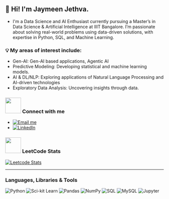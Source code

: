 ## 👋 Hi! I'm Jaymeen Jethva.
- I'm a Data Science and AI Enthusiast currently pursuing a Master’s in Data Science & Artificial Intelligence at IIIT Bangalore. I’m passionate about solving real-world problems using data-driven solutions, with expertise in Python, SQL, and Machine Learning.

### 💡 My areas of interest include:

- Gen-AI: Gen-AI based applications, Agentic AI 
- Predictive Modeling: Developing statistical and machine learning models.
- AI & DL/NLP: Exploring applications of Natural Language Processing and AI-driven technologies
- Exploratory Data Analysis: Uncovering insights through data.

<!--💼 **Currently looking for an internship/job**  -->

<h3 align="left"><img src="https://media.giphy.com/media/MIGbtLZoVjbl0bYbAd/giphy.gif" width="50px"> Connect with me </h3>

- [![Email me](https://img.shields.io/badge/Gmail-D14836?style=for-the-badge&logo=gmail&logoColor=white)](mailto:jayminjethva7317@gmail.com)
- [![LinkedIn](https://img.shields.io/badge/LinkedIn-0077B5?style=for-the-badge&logo=linkedin&logoColor=white)](https://www.linkedin.com/in/jaymeen-jethva/)


<h3 align="left"><img src="https://media.giphy.com/media/MIGbtLZoVjbl0bYbAd/giphy.gif" width="50px"> LeetCode Stats </h3> 

[![Leetcode Stats](https://leetcard.jacoblin.cool/Jaymeen_J)](https://leetcode.com/Jaymeen_J) 

---

### **Languages, Libraries & Tools**
![Python](https://img.shields.io/badge/-Python-3776AB?logo=python&logoColor=white&style=flat)
![Sci-kit Learn](https://img.shields.io/badge/scikit--learn-F7931E?style=flat-square&logo=scikit-learn&logoColor=white)
![Pandas](https://img.shields.io/badge/-Pandas-333333?style=flat&logo=pandas)
![NumPy](https://img.shields.io/badge/Numpy-777BB4?style=for-the-badge&logo=numpy&logoColor=white)
![SQL](https://img.shields.io/badge/-SQL-4479A1?logo=mysql&logoColor=white&style=flat)
![MySQL](https://img.shields.io/badge/-MySQL-005C84?logo=mysql&logoColor=white&style=flat)
![Jupyter](https://img.shields.io/badge/-Jupyter-F37626?logo=jupyter&logoColor=white&style=flat)

